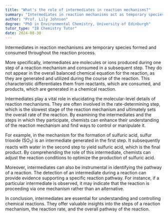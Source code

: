 ```yaml
---
title: "What's the role of intermediates in reaction mechanisms?"
summary: "Intermediates in reaction mechanisms act as temporary species that are formed and consumed during the reaction process."
author: "Prof. Lily Johnson"
degree: "PhD in Environmental Chemistry, University of Edinburgh"
tutor_type: "IB Chemistry Tutor"
date: 2024-08-30
---
```


Intermediates in reaction mechanisms are temporary species formed and consumed throughout the reaction process.

More specifically, intermediates are molecules or ions produced during one step of a reaction mechanism and consumed in a subsequent step. They do not appear in the overall balanced chemical equation for the reaction, as they are generated and utilized during the course of the reaction. This characteristic differentiates them from reactants, which are consumed, and products, which are generated in a chemical reaction.

Intermediates play a vital role in elucidating the molecular-level details of reaction mechanisms. They are often involved in the rate-determining step, which is the slowest stage of the reaction mechanism and ultimately sets the overall rate of the reaction. By examining the intermediates and the steps in which they participate, chemists can enhance their understanding of the reaction mechanism and find ways to control or manipulate it.

For example, in the mechanism for the formation of sulfuric acid, sulfur trioxide ($\text{SO}_3$) is an intermediate generated in the first step. It subsequently reacts with water in the second step to yield sulfuric acid, which is the final product. By comprehending the role of this intermediate, chemists can adjust the reaction conditions to optimize the production of sulfuric acid.

Moreover, intermediates can also be instrumental in identifying the pathway of a reaction. The detection of an intermediate during a reaction can provide evidence supporting a specific reaction pathway. For instance, if a particular intermediate is observed, it may indicate that the reaction is proceeding via one mechanism rather than an alternative.

In conclusion, intermediates are essential for understanding and controlling chemical reactions. They offer valuable insights into the steps of a reaction mechanism, the reaction rate, and the overall pathway of the reaction.
    